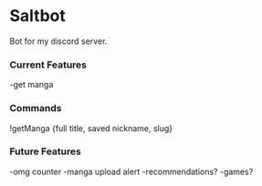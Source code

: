 # Saltbot
Bot for my discord server.

### Current Features
-get manga

### Commands
!getManga {full title, saved nickname, slug}

### Future Features
-omg counter
-manga upload alert
-recommendations?
-games?
